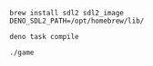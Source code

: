 ```
brew install sdl2 sdl2_image
DENO_SDL2_PATH=/opt/homebrew/lib/

deno task compile
```

```
./game
```
